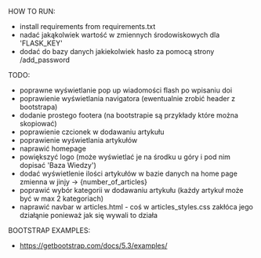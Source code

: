 HOW TO RUN:
- install requirements from requirements.txt
- nadać jakąkolwiek wartość w zmiennych środowiskowych dla 'FLASK_KEY'
- dodać do bazy danych jakiekolwiek hasło za pomocą strony /add_password


TODO:
- poprawne wyświetlanie pop up wiadomości flash po wpisaniu doi
- poprawienie wyświetlania navigatora (ewentualnie zrobić header z bootstrapa)
- dodanie prostego footera (na bootstrapie są przykłady które można skopiować)
- poprawienie czcionek w dodawaniu artykułu
- poprawienie wyświetlania artykułów
- naprawić homepage
- powiększyć logo (może wyświetlać je na środku u góry i pod nim dopisać 'Baza Wiedzy')
- dodać wyświetlenie ilości artykułów w bazie danych na home page zmienna w jinjy -> {number_of_articles}
- poprawić wybór kategorii w dodawaniu artykułu (każdy artykuł może być w max 2 kategoriach)
- naprawić navbar w articles.html - coś w articles_styles.css zakłóca jego działąnie ponieważ jak się wywali to działa

BOOTSTRAP EXAMPLES:
- https://getbootstrap.com/docs/5.3/examples/